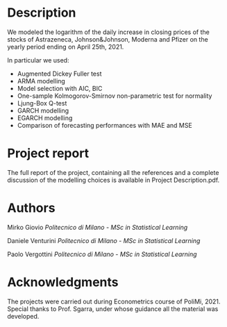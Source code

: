 
# Description
We modeled the logarithm of the daily increase in closing prices of the stocks of Astrazeneca, Johnson&Johnson, Moderna and Pfizer on the yearly period
ending on April 25th, 2021.

In particular we used:

* Augmented Dickey Fuller test
* ARMA modelling
* Model selection with AIC, BIC
* One-sample Kolmogorov-Smirnov non-parametric test for normality
* Ljung-Box Q-test
* GARCH modelling
* EGARCH modelling
* Comparison of forecasting performances with MAE and MSE

# Project report

The full report of the project, containing all the references and a complete discussion of the modelling choices is available in Project Description.pdf.

# Authors
Mirko Giovio  *Politecnico di Milano - MSc in Statistical Learning*

Daniele Venturini   *Politecnico di Milano - MSc in Statistical Learning*

Paolo Vergottini      *Politecnico di Milano - MSc in Statistical Learning*

# Acknowledgments

The projects were carried out during Econometrics course of PoliMi, 2021.
Special thanks to Prof. Sgarra, under whose guidance all the material was developed.
